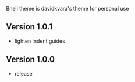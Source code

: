 Bneli theme is davidkvara's theme for personal use

## Version 1.0.1

* lighten indent guides

## Version 1.0.0

* release
